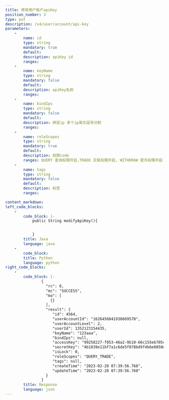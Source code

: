 ```yaml
---
title: 修改用户账户apiKey
position_number: 3
type: put
description: /v4/user/account/api-key
parameters:
    -
        name: id
        type: string
        mandatory: true
        default:
        description: apiKey id
        ranges:
    -
        name: keyName
        type: string
        mandatory: false
        default:
        description: apiKey名称
        ranges:
    -
        name: bindIps
        type: string
        mandatory: false
        default:
        description: 绑定ip 多个ip英文逗号分割
        ranges:
    -
        name: roleScopes
        type: string
        mandatory: true
        default:
        description: 权限code
        ranges: QUERY 查询权限开启,TRADE 交易权限开启, WITHDRAW 提币权限开启
    -
        name: tags
        type: string
        mandatory: false
        default:
        description: 标签
        ranges:

content_markdown:
left_code_blocks:
    -
        code_block: |-
            public String modifyApiKey(){


            }
        title: Java
        language: java
    -
        code_block:
        title: Python
        language: python
right_code_blocks:
    -
        code_block: |-
                {
                  "rc": 0,
                  "mc": "SUCCESS",
                  "ma": [
                    {}
                  ],
                  "result": {
                     "id": 4564,                                             //apiKey id
                     "userAccountId": "1626456841938669570",                 //账户id
                     "userAccountLevel": 2,                                  //账户等级：1-主账户；2-子账户
                     "userId": 1352123154435,                                //用户id
                     "keyName": "123aaa",                                    //apiKey名称
                     "bindIps": null,                                        //绑定ip列表
                     "accessKey": "99258227-f053-46a2-9b10-66c155eb705c",    //加密key
                     "secretKey": "4b1839e11bf7a1c6de5f078bd9f4b6e0850da3cf",//加密串
                     "isLock": 0,                                            //是否锁定：0-否；1：是
                     "roleScopes": "QUERY_TRADE",                            //权限code: QUERY_TRADE: 开启交易权限; QUERY_NO_TRADE: 不开启交易权限
                     "tags": null,                                           //标签
                     "createTime": "2023-02-20 07:39:56.768",                //apiKey创建时间
                     "updateTime": "2023-02-20 07:39:56.768"                 //apiKey更新时间
                  }
                }
        title: Response
        language: json
---
```

